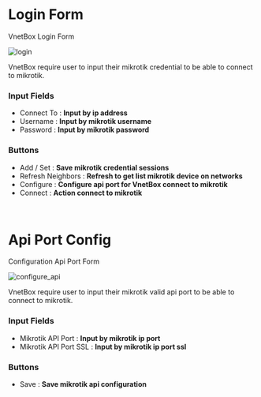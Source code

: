 # Login Form
VnetBox Login Form

![login](https://github.com/RismanAfyandi/VNETBOX/assets/12500895/ba9752e4-d1f0-447c-abf3-944c88a7b8cf)

VnetBox require user to input their mikrotik credential to be able to connect to mikrotik.

<h3>Input Fields</h3>
<ul>
  <li>
    Connect To : <b>Input by ip address</b>
  </li>
  <li>
    Username : <b>Input by mikrotik username</b>
  </li>
  <li>
    Password : <b>Input by mikrotik password</b>
  </li>
</ul>

<h3>Buttons</h3>
<ul>
  <li>
    Add / Set : <b>Save mikrotik credential sessions</b>
  </li>
  <li>
    Refresh Neighbors : <b>Refresh to get list mikrotik device on networks</b>
  </li>
  <li>
    Configure : <b>Configure api port for VnetBox connect to mikrotik</b>
  </li>
  <li>
    Connect : <b>Action connect to mikrotik</b>
  </li>
</ul>

<br>

# Api Port Config
Configuration Api Port Form

![configure_api](https://github.com/RismanAfyandi/VNETBOX/assets/12500895/21e1cdb4-9008-435a-81cc-847519e6f656)

VnetBox require user to input their mikrotik valid api port to be able to connect to mikrotik.

<h3>Input Fields</h3>
<ul>
  <li>
    Mikrotik API Port : <b>Input by mikrotik ip port</b>
  </li>
  <li>
    Mikrotik API Port SSL : <b>Input by mikrotik ip port ssl</b>
  </li>
</ul>

<h3>Buttons</h3>
<ul>
  <li>
    Save : <b>Save mikrotik api configuration</b>
  </li>
</ul>
